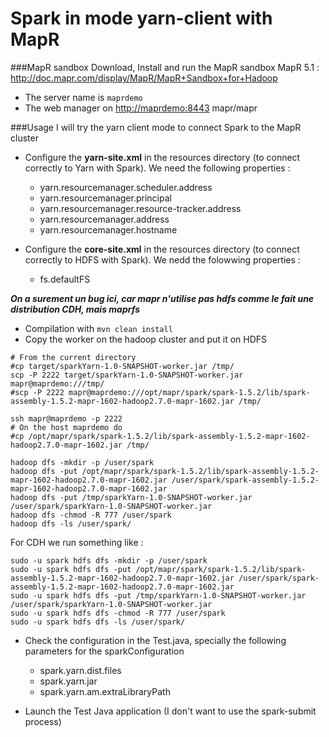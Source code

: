 # Spark in mode yarn-client with MapR



###MapR sandbox
Download, Install and run the MapR sandbox MapR 5.1 : http://doc.mapr.com/display/MapR/MapR+Sandbox+for+Hadoop

* The server name is ``maprdemo``
* The web manager on [http://maprdemo:8443](http://maprdemo:8443) mapr/mapr

###Usage
I will try the yarn client mode to connect Spark to the MapR cluster
* Configure the **yarn-site.xml** in the resources directory (to connect correctly to Yarn with Spark).
We need the following properties :
  * yarn.resourcemanager.scheduler.address
  * yarn.resourcemanager.principal
  * yarn.resourcemanager.resource-tracker.address
  * yarn.resourcemanager.address
  * yarn.resourcemanager.hostname

* Configure the **core-site.xml** in the resources directory (to connect correctly to HDFS with Spark). We nedd the folowwing properties :
  * fs.defaultFS

**_On a surement un bug ici, car mapr n'utilise pas hdfs comme le fait une distribution CDH, mais maprfs_**

* Compilation with ```mvn clean install```
* Copy the worker on the hadoop cluster and put it on HDFS
```
# From the current directory
#cp target/sparkYarn-1.0-SNAPSHOT-worker.jar /tmp/
scp -P 2222 target/sparkYarn-1.0-SNAPSHOT-worker.jar mapr@maprdemo:///tmp/
#scp -P 2222 mapr@maprdemo:///opt/mapr/spark/spark-1.5.2/lib/spark-assembly-1.5.2-mapr-1602-hadoop2.7.0-mapr-1602.jar /tmp/

ssh mapr@maprdemo -p 2222
# On the host maprdemo do
#cp /opt/mapr/spark/spark-1.5.2/lib/spark-assembly-1.5.2-mapr-1602-hadoop2.7.0-mapr-1602.jar /tmp/

hadoop dfs -mkdir -p /user/spark
hadoop dfs -put /opt/mapr/spark/spark-1.5.2/lib/spark-assembly-1.5.2-mapr-1602-hadoop2.7.0-mapr-1602.jar /user/spark/spark-assembly-1.5.2-mapr-1602-hadoop2.7.0-mapr-1602.jar
hadoop dfs -put /tmp/sparkYarn-1.0-SNAPSHOT-worker.jar /user/spark/sparkYarn-1.0-SNAPSHOT-worker.jar
hadoop dfs -chmod -R 777 /user/spark
hadoop dfs -ls /user/spark/
```

For CDH we run something like :
```
sudo -u spark hdfs dfs -mkdir -p /user/spark
sudo -u spark hdfs dfs -put /opt/mapr/spark/spark-1.5.2/lib/spark-assembly-1.5.2-mapr-1602-hadoop2.7.0-mapr-1602.jar /user/spark/spark-assembly-1.5.2-mapr-1602-hadoop2.7.0-mapr-1602.jar
sudo -u spark hdfs dfs -put /tmp/sparkYarn-1.0-SNAPSHOT-worker.jar /user/spark/sparkYarn-1.0-SNAPSHOT-worker.jar
sudo -u spark hdfs dfs -chmod -R 777 /user/spark
sudo -u spark hdfs dfs -ls /user/spark/
```

* Check the configuration in the Test.java, specially the following parameters for the sparkConfiguration
  * spark.yarn.dist.files
  * spark.yarn.jar
  * spark.yarn.am.extraLibraryPath

* Launch the Test Java application (I don't want to use the spark-submit process)




